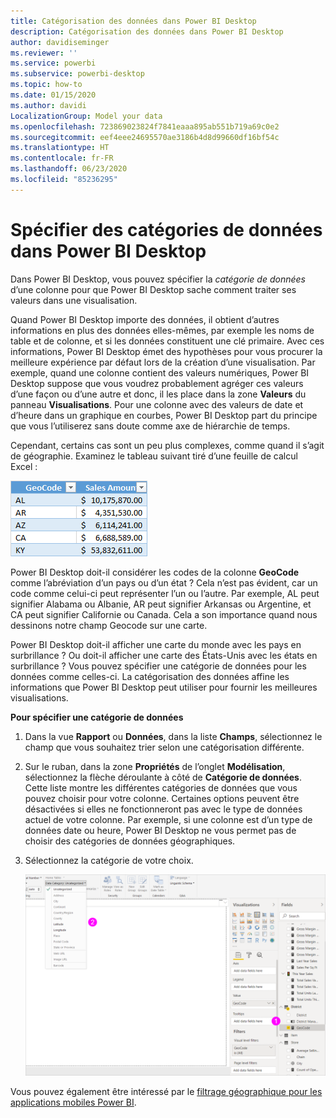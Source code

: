```yaml
---
title: Catégorisation des données dans Power BI Desktop
description: Catégorisation des données dans Power BI Desktop
author: davidiseminger
ms.reviewer: ''
ms.service: powerbi
ms.subservice: powerbi-desktop
ms.topic: how-to
ms.date: 01/15/2020
ms.author: davidi
LocalizationGroup: Model your data
ms.openlocfilehash: 723869023824f7841eaaa895ab551b719a69c0e2
ms.sourcegitcommit: eef4eee24695570ae3186b4d8d99660df16bf54c
ms.translationtype: HT
ms.contentlocale: fr-FR
ms.lasthandoff: 06/23/2020
ms.locfileid: "85236295"
---
```

# <a name="specify-data-categories-in-power-bi-desktop"></a>Spécifier des catégories de données dans Power BI Desktop
Dans Power BI Desktop, vous pouvez spécifier la *catégorie de données* d’une colonne pour que Power BI Desktop sache comment traiter ses valeurs dans une visualisation.

Quand Power BI Desktop importe des données, il obtient d’autres informations en plus des données elles-mêmes, par exemple les noms de table et de colonne, et si les données constituent une clé primaire. Avec ces informations, Power BI Desktop émet des hypothèses pour vous procurer la meilleure expérience par défaut lors de la création d’une visualisation.
Par exemple, quand une colonne contient des valeurs numériques, Power BI Desktop suppose que vous voudrez probablement agréger ces valeurs d’une façon ou d’une autre et donc, il les place dans la zone **Valeurs** du panneau **Visualisations**. Pour une colonne avec des valeurs de date et d’heure dans un graphique en courbes, Power BI Desktop part du principe que vous l’utiliserez sans doute comme axe de hiérarchie de temps.

Cependant, certains cas sont un peu plus complexes, comme quand il s’agit de géographie. Examinez le tableau suivant tiré d’une feuille de calcul Excel :

![](media/desktop-data-categorization/datacategorizationtable.png)

Power BI Desktop doit-il considérer les codes de la colonne **GeoCode** comme l’abréviation d’un pays ou d’un état ?  Cela n’est pas évident, car un code comme celui-ci peut représenter l’un ou l’autre. Par exemple, AL peut signifier Alabama ou Albanie, AR peut signifier Arkansas ou Argentine, et CA peut signifier Californie ou Canada. Cela a son importance quand nous dessinons notre champ Geocode sur une carte. 

Power BI Desktop doit-il afficher une carte du monde avec les pays en surbrillance ? Ou doit-il afficher une carte des États-Unis avec les états en surbrillance ?  Vous pouvez spécifier une catégorie de données pour les données comme celles-ci. La catégorisation des données affine les informations que Power BI Desktop peut utiliser pour fournir les meilleures visualisations.  

**Pour spécifier une catégorie de données**

1. Dans la vue **Rapport** ou **Données**, dans la liste **Champs**, sélectionnez le champ que vous souhaitez trier selon une catégorisation différente.
2. Sur le ruban, dans la zone **Propriétés** de l’onglet **Modélisation**, sélectionnez la flèche déroulante à côté de **Catégorie de données**.  Cette liste montre les différentes catégories de données que vous pouvez choisir pour votre colonne. Certaines options peuvent être désactivées si elles ne fonctionneront pas avec le type de données actuel de votre colonne.  Par exemple, si une colonne est d’un type de données date ou heure, Power BI Desktop ne vous permet pas de choisir des catégories de données géographiques. 
3. Sélectionnez la catégorie de votre choix.

   ![](media/desktop-data-categorization/desktop-data-categorization.png)

Vous pouvez également être intéressé par le [filtrage géographique pour les applications mobiles Power BI](desktop-mobile-geofiltering.md).

